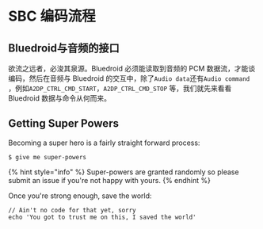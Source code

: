 # SBC 编码流程

## Bluedroid与音频的接口

欲流之远者，必浚其泉源。Bluedroid 必须能读取到音频的 PCM 数据流，才能谈编码，然后在音频与 Bluedroid 的交互中，除了`Audio data`还有`Audio command` ，例如`A2DP_CTRL_CMD_START`，`A2DP_CTRL_CMD_STOP` 等，我们就先来看看Bluedroid 数据与命令从何而来。

## Getting Super Powers

Becoming a super hero is a fairly straight forward process:

```
$ give me super-powers
```

{% hint style="info" %}
 Super-powers are granted randomly so please submit an issue if you're not happy with yours.
{% endhint %}

Once you're strong enough, save the world:

```
// Ain't no code for that yet, sorry
echo 'You got to trust me on this, I saved the world'
```




